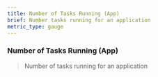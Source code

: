 ```yaml
---
title: Number of Tasks Running (App)
brief: Number tasks running for an application
metric_type: gauge
---
```

### Number of Tasks Running (App)

> Number of tasks running for an application

